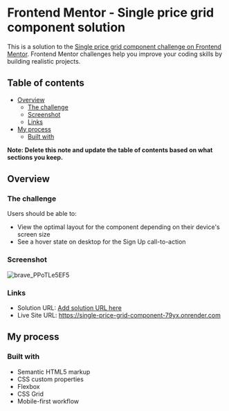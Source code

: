 # Frontend Mentor - Single price grid component solution

This is a solution to the [Single price grid component challenge on Frontend Mentor](https://www.frontendmentor.io/challenges/single-price-grid-component-5ce41129d0ff452fec5abbbc). Frontend Mentor challenges help you improve your coding skills by building realistic projects. 

## Table of contents

- [Overview](#overview)
  - [The challenge](#the-challenge)
  - [Screenshot](#screenshot)
  - [Links](#links)
- [My process](#my-process)
  - [Built with](#built-with)

**Note: Delete this note and update the table of contents based on what sections you keep.**

## Overview

### The challenge

Users should be able to:

- View the optimal layout for the component depending on their device's screen size
- See a hover state on desktop for the Sign Up call-to-action

### Screenshot

![brave_PPoTLe5EF5](https://user-images.githubusercontent.com/106033066/221715648-2f5171b2-4814-49c6-a140-5c768c84619f.png)

### Links

- Solution URL: [Add solution URL here](https://your-solution-url.com)
- Live Site URL: https://single-price-grid-component-79yx.onrender.com

## My process

### Built with

- Semantic HTML5 markup
- CSS custom properties
- Flexbox
- CSS Grid
- Mobile-first workflow
